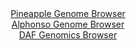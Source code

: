 <div id="Pineapple_Genome_Browser" align="center">
  <a href="https://igv.org/app/?sessionURL=blob:zZJfT9swFMW_iyXQJqVJnH9NIqEppS2wMsooaREIRbeJk3okdrDdllL1u8.rNu2FSfRh0yQ_2FfXvucc_7ZoRYSknKEYOSb2TYyRgeSCryfQtDW5goZIFJdQS2IgQUoiCMsJireoBKkgvbnUNxdKtTK2LKraTgOs4qZ0TWjglTNYSzPnjXXK6xrmXIDiQlo9AStu0WrVWZM5tK2pZ7umbxWgwIK6XXAmudUSVmVr_V72q5RVhPGGZM2yVnQvINN6tMbCLOFTMpskeU6kHJHNRXGSjC6SqTtI78.C0_t0fD5Lg9nxhFYM1FKQk9545l30n53zkUx713c34970lHUnd0fOcDg4cvvHg5eWCiJPcBeHnu34.2goK8jL_.RaL3qg88Drv3zdEM9tA386CQl.ivrJaFoMWvmmbwftDFTzfKlJQPlCdGNsG64dGL4TdH5scWjYdqTTEZyi.OHRQEpA_qTbH7ZIbVrNC5LkeblHx0BcFESguBPZdhdHkeN7Xc.OIrwztmgp6r8X7TC9ibq2kzhOkJW0VhrmIpOslSYwZq7y0qxeD8wyJMvR9Fx.A8GSEQj6.XrxJZRPd1Klf8jSQHr0_vu00fco.ifUvUeIqeaHonaLJ_i2NxCX46u.54a3xdl1Ew5hWIjwzXhcbfawaEouGlC6X1f08SdtK_0VwJQurKikc1pTtZnpFPkaxdhxNbQo5zXXFCJRzT_Yhm1g3_74G05397j7Dg--">Pineapple Genome Browser</a>
</div>
<div id="Alphonso_Genome_Browser" align="center">
  <a href="https://igv.org/app/?sessionURL=blob:zZJdb5swGEb_i6VWm0TAhpAEpGoiXZpl7ZqkKKUfqpABA17BZrYDpVH..7xq0246qbnYNIkL88rg5zk.O9ASISlnwAe2iVwTIWAAWfIuxHVTkUtcEwn8HFeSGECQnAjCUgL8HcixVHhzdaG_LJVqpG9ZVDWDGrOCm9IxcY2fOcOdNFNeW6e8qnDCBVZcSGsqcMstWrSDjiS4aUx9tmO6VoYVtnDVlJxJbjWEFXGn_xf_GsUFYbwmcb2tFH0JEOs8OmNm5vhDEIVBmhIpz0m_yE6C80Vw7cw2d_PR6d1m.SnajKLjkBYMq60gJ5Nzbx202QpmN.ur5Mtc3px2X9U8O7LPVsWR8_F49tRQQeQJGqPJENrueKLRUJaRp_.ptX7ogc1zuyb5ELlReTft3HS76uF1uECO189e7e2BvQEqnm61CSAtxdhH0HDgyHDt0eDHEk0MCD1NR3AK_PsHAyiB00e9_X4HVN9oX4Ak37Yv6hiAi4wI4A88CMfI82x3OB5Cz0N7Ywe2ovp7aM82V94Y2oFtj.KcVkrLnMWSNdLEjJltmpvF84Eso_nTUm366PPF8qLIRzfTI3tarJ_X0_ktW_yBpgH04S8XqKu.JdM_8e4tQUyVHCrbY6iJUNrMsBuUYbm8JatEhe3lWb9e374GaAJ13cPg5FzUWOn9eqJffxrXYkExU3rQUkkTWlHVR5oj74CPbEeLC1JecW0iEEXyDhrQQC58_1tQZ_.w_w4-">Alphonso Genome Browser</a>
</div>


<div id="DAF_Genomics_Browser" align="center">
  <a href="https://igv.org/app/?sessionURL=blob:tZN_i5swGMffywO9v9SaaLUKZbirvXUdN2jPK_Q4yjON1U2NTeK1Xel7X_BuDDaOMbhBEhKeH99v8iFneGJClryBEKhFRhYhYIAs.GGFdVuxW6yZhDDHSjIDBMuZYE3KIDxDjlJhsvykKwulWhkOhxnm5o41vC5TaUnHwtaUvFMF06kmtbDG77zBg7RSXutkhUOs2oI3kg8xTZmUpj1sWbPbHlAvP2PbviXb1l2lyl51q01oY5mVo3ZbNhk7_sXIf1DWo3wXrVdRX79gp3k2iRbz6N6Jk82Nd71JPn9YJ976alXuGlSdYBNv393cptnHIog3crY4TfPpVPL5XTEeD5zpVXxsS8HkhPhk7NrUdV24GFDxtNMIIC0ECYlr.HRs6Jj5snVGnn4DwUsIHx4NUALTbzr94Qzq1GpQINm.65kZwEXGBIRmYNs.CQI6cn3XDgJyMc7QieqNSc6SZeDbNKLUs75grfXzsuqfTwv9GXwrjL911vNfMd13TwM6.7q03fiov4ZT7feb6wF9P4qzhOT8FVQGvHq1nIsalQ49H1_AYKUVa9aoX2Scy.PlBw--">DAF Genomics Browser</a>
</div>
